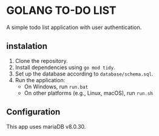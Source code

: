 # GOLANG TO-DO LIST

A simple todo list application with user authentication.

## instalation

1. Clone the repository.
2. Install dependencies using `go mod tidy`.
3. Set up the database according to `database/schema.sql`.
4. Run the application:
   - On Windows, run `run.bat`
   - On other platforms (e.g., Linux, macOS), run `run.sh`

## Configuration

This app uses mariaDB v8.0.30.
